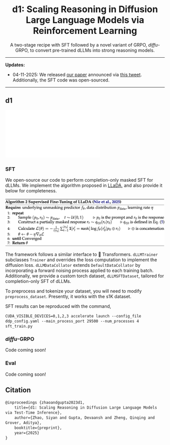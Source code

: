 <div  align="center">
    <h1>d1: Scaling Reasoning in Diffusion Large Language Models via Reinforcement Learning</h1>
        <p>A two-stage recipe with SFT followed by a novel variant of GRPO, <i>diffu</i>-GRPO, to convert pre-trained dLLMs into strong reasoning models.</p>
</div>

****************************************************************

**Updates:**

* 04-11-2025: We released [our paper]() announced via [this tweet](). Additionally, the SFT code was open-sourced.

****************************************************************

## d1

![Results](media/pull_fig.pdf)

### SFT

We open-source our code to perform completion-only masked SFT for dLLMs. We implement the algorithm proposed in [LLaDA](https://github.com/ML-GSAI/LLaDA), and also provide it below for completeness.

![SFT Algorithm](media/algorithm_sft.png)

The framework follows a similar interface to 🤗 Transformers. `dLLMTrainer` subclasses `Trainer` and overrides the loss computation to implement the diffusion loss. `dLLMDataCollator` extends `DefaultDataCollator` by incorporating a forward noising process applied to each training batch. Additionally, we provide a custom torch dataset, `dLLMSFTDataset`, tailored for completion-only SFT of dLLMs.

To preprocess and tokenize your dataset, you will need to modify `preprocess_dataset`. Presently, it works with the s1K dataset.

SFT results can be reproduced with the command,
```
CUDA_VISIBLE_DEVICES=0,1,2,3 accelerate launch --config_file ddp_config.yaml --main_process_port 29500 --num_processes 4 sft_train.py
```

### _diffu_-GRPO
Code coming soon!

### Eval
Code coming soon!

## Citation
```
@inproceedings {zhaoandgupta2023d1,
    title={d1: Scaling Reasoning in Diffusion Large Language Models via Test-Time Inference},
    author={Zhao, Siyan and Gupta, Devaansh and Zheng, Qinqing and Grover, Aditya},
    booktitle={preprint},
    year={2025}
}
```
